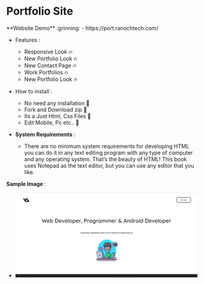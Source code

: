 <h1>Portfolio Site</h1>
 **Website Demo** 	:grinning: - https://port.ranochtech.com/


* Features :
  * Responsive Look :fire:
  * New Portfolio Look :fire:
  * New Contact Page :fire:
  * Work Portfolios :fire:
  * New Portfolio Look :fire:
  
* How to install :
  * No need any installation :confetti_ball:
  * Fork and Download zip :confetti_ball:
  * Its a Just Html, Css Files :confetti_ball:
  * Edit Mobile, Pc etc.. :confetti_ball:
  
  
* **System Requirements** :
  * There are no minimum system requirements for developing HTML you can do it in any text editing program with any type of computer and any operating system. That’s the beauty of HTML! This book uses Notepad as the text editor, but you can use any editor that you like.

**Sample Image** :
* **![Sample Image](/img/sample.png)**
